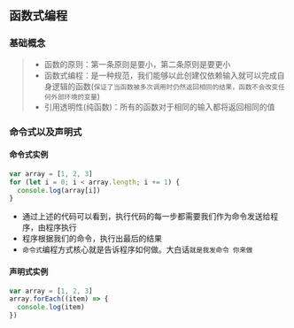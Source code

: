 ## 函数式编程

### 基础概念

> - 函数的原则：第一条原则是要小，第二条原则是要更小
> - 函数式编程：是一种规范，我们能够以此创建仅依赖输入就可以完成自身逻辑的函数(`保证了当函数被多次调用时仍然返回相同的结果，函数不会改变任何外部环境的变量`)
> - 引用透明性(纯函数)：所有的函数对于相同的输入都将返回相同的值

### 命令式以及声明式

#### 命令式实例

```javascript
var array = [1, 2, 3]
for (let i = 0; i < array.length; i += 1) {
  console.log(array[i])
}
```

- 通过上述的代码可以看到，执行代码的每一步都需要我们作为命令发送给程序，由程序执行
- 程序根据我们的命令，执行出最后的结果
- `命令式`编程方式核心就是告诉程序如何做。大白话`就是我发命令 你来做`

#### 声明式实例

```javascript
var array = [1, 2, 3]
array.forEach((item) => {
  console.log(item)
})
```
